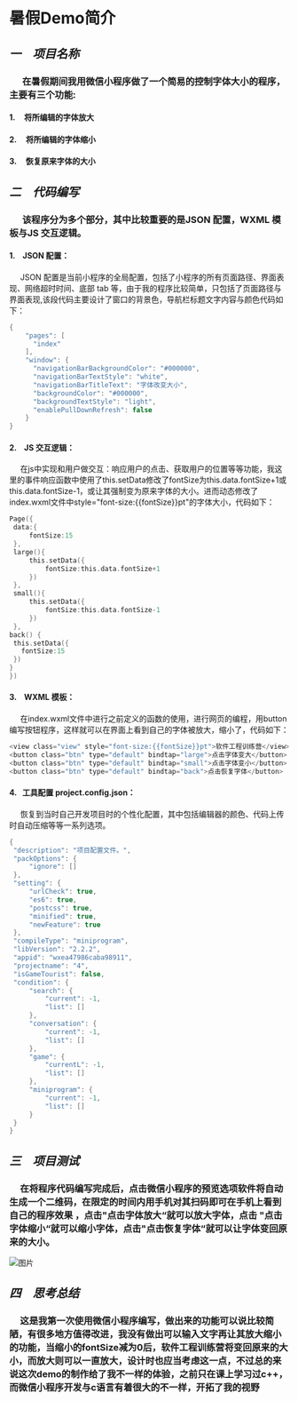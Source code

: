 #  **暑假Demo简介**
## ***一　项目名称***
###   &nbsp; &nbsp; &nbsp; 在暑假期间我用微信小程序做了一个简易的控制字体大小的程序，主要有三个功能:  
#### 1. &nbsp; &nbsp; 将所编辑的字体放大  
#### 2. &nbsp; &nbsp; 将所编辑的字体缩小  
#### 3. &nbsp; &nbsp; 恢复原来字体的大小    
  

## ***二　代码编写***  
###   &nbsp; &nbsp; &nbsp; 该程序分为多个部分，其中比较重要的是JSON 配置，WXML 模板与JS 交互逻辑。  
#### 1.&nbsp; &nbsp; JSON 配置：  
   &nbsp; &nbsp; &nbsp;JSON 配置是当前小程序的全局配置，包括了小程序的所有页面路径、界面表现、网络超时时间、底部 tab 等，由于我的程序比较简单，只包括了页面路径与界面表现,该段代码主要设计了窗口的背景色，导航栏标题文字内容与颜色代码如下：  
``` c
{
    "pages": [ 
      "index"
    ],
    "window": {
      "navigationBarBackgroundColor": "#000000",
      "navigationBarTextStyle": "white",
      "navigationBarTitleText": "字体改变大小",
      "backgroundColor": "#000000",
      "backgroundTextStyle": "light",
      "enablePullDownRefresh": false
    }
}
```  

#### 2.&nbsp; &nbsp; JS 交互逻辑：  
   &nbsp; &nbsp; &nbsp;在js中实现和用户做交互：响应用户的点击、获取用户的位置等等功能，我这里的事件响应函数中使用了this.setData修改了fontSize为this.data.fontSize+1或this.data.fontSize-1，或让其强制变为原来字体的大小。进而动态修改了index.wxml文件中style="font-size:{{fontSize}}pt"的字体大小，代码如下：   
   ``` c
   Page({
    data:{
        fontSize:15
    },
    large(){
        this.setData({
            fontSize:this.data.fontSize+1
        })
    },
    small(){
        this.setData({
            fontSize:this.data.fontSize-1
        })
    },
   back() {
    this.setData({
      fontSize:15
    })
  }
})
```
#### 3.&nbsp; &nbsp; WXML 模板：  
 &nbsp; &nbsp; &nbsp;在index.wxml文件中进行之前定义的函数的使用，进行网页的编程，用button编写按钮程序，这样就可以在界面上看到自己的字体被放大，缩小了，代码如下：
  ``` c
  <view class="view" style="font-size:{{fontSize}}pt">软件工程训练营</view>
<button class="btn" type="default" bindtap="large">点击字体变大</button>
<button class="btn" type="default" bindtap="small">点击字体变小</button>
<button class="btn" type="default" bindtap="back">点击恢复字体</button>
  ``` 
#### 4.&nbsp; &nbsp;工具配置 project.config.json：  
  &nbsp; &nbsp; &nbsp;恢复到当时自己开发项目时的个性化配置，其中包括编辑器的颜色、代码上传时自动压缩等等一系列选项。
   ``` c
   {
	"description": "项目配置文件。",
	"packOptions": {
		"ignore": []
	},
	"setting": {
		"urlCheck": true,
		"es6": true,
		"postcss": true,
		"minified": true,
		"newFeature": true
	},
	"compileType": "miniprogram",
	"libVersion": "2.2.2",
	"appid": "wxea47986caba98911",
	"projectname": "4",
	"isGameTourist": false,
	"condition": {
		"search": {
			"current": -1,
			"list": []
		},
		"conversation": {
			"current": -1,
			"list": []
		},
		"game": {
			"currentL": -1,
			"list": []
		},
		"miniprogram": {
			"current": -1,
			"list": []
		}
	}
}
 ```
## ***三　项目测试***  
###  &nbsp; &nbsp; &nbsp;在将程序代码编写完成后，点击微信小程序的预览选项软件将自动生成一个二维码，在限定的时间内用手机对其扫码即可在手机上看到自己的程序效果 ，点击"点击字体放大“就可以放大字体，点击 "点击字体缩小“就可以缩小字体，点击"点击恢复字体“就可以让字体变回原来的大小。

![图片](https://thumbnail0.baidupcs.com/thumbnail/dfb3754fed95887a2562ed949ad434f5?fid=3459579171-250528-670866371249558&time=1534244400&rt=sh&sign=FDTAER-DCb740ccc5511e5e8fedcff06b081203-WQbJmiPmdf2%2BXk8kau3otIkKuYk%3D&expires=8h&chkv=0&chkbd=0&chkpc=&dp-logid=5237478720924777713&dp-callid=0&size=c710_u400&quality=100&vuk=-&ft=video '字体修改大小')

## ***四　思考总结***
###  &nbsp; &nbsp; &nbsp;这是我第一次使用微信小程序编写，做出来的功能可以说比较简陋，有很多地方值得改进，我没有做出可以输入文字再让其放大缩小的功能，当缩小的fontSize减为0后，软件工程训练营将变回原来的大小，而放大则可以一直放大，设计时也应当考虑这一点，不过总的来说这次demo的制作给了我不一样的体验，之前只在课上学习过c++，而微信小程序开发与c语言有着很大的不一样，开拓了我的视野